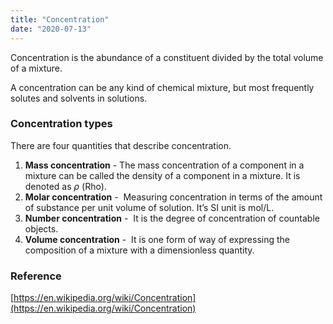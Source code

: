 ```yaml
---
title: "Concentration"
date: "2020-07-13"
---
```


Concentration is the abundance of a constituent divided by the total volume of a mixture.

A concentration can be any kind of chemical mixture, but most frequently solutes and solvents in solutions.

### Concentration types

There are four quantities that describe concentration.

1. **Mass concentration** - The mass concentration of a component in a mixture can be called the density of a component in a mixture. It is denoted as _ρ_ (Rho).
2. **Molar concentration** -  Measuring concentration in terms of the amount of substance per unit volume of solution. It’s SI unit is mol/L.
3. **Number concentration** \-  It is the degree of concentration of countable objects.
4. **Volume concentration** -  It is one form of way of expressing the composition of a mixture with a dimensionless quantity.

### Reference

[https://en.wikipedia.org/wiki/Concentration](https://en.wikipedia.org/wiki/Concentration)
